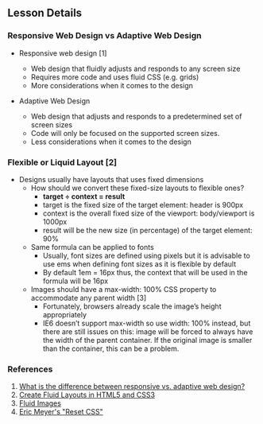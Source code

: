 ## Lesson Details
### Responsive Web Design vs Adaptive Web Design
* Responsive web design [1]
  * Web design that fluidly adjusts and responds to any screen size
  * Requires more code and uses fluid CSS (e.g. grids)
  * More considerations when it comes to the design

* Adaptive Web Design
  * Web design that adjusts and responds to a predetermined set of screen sizes
  * Code will only be focused on the supported screen sizes.
  * Less considerations when it comes to the design

### Flexible or Liquid Layout [2]
* Designs usually have layouts that uses fixed dimensions
  * How should we convert these fixed-size layouts to flexible ones?
    * __target ÷ context = result__
    * target is the fixed size of the target element: header is 900px
    * context is the overall fixed size of the viewport: body/viewport is 1000px
    * result will be the new size (in percentage) of the target element: 90%
  * Same formula can be applied to fonts
    * Usually, font sizes are defined using pixels but it is advisable to use ems when defining font sizes as it is flexible by default
    * By default 1em = 16px  thus, the context that will be used in the formula will be 16px
  * Images should have a max-width: 100% CSS property  to accommodate any parent width [3]
    * Fortunately, browsers already scale the image’s height appropriately
    * IE6 doesn’t support max-width so use width: 100% instead, but there are still issues on this: image will be forced to always have the width of the parent container. If the original image is smaller than the container, this can be a problem.

### References
1. [What is the difference between responsive vs. adaptive web design?](http://www.techrepublic.com/blog/web-designer/what-is-the-difference-between-responsive-vs-adaptive-web-design/)
2. [Create Fluid Layouts in HTML5 and CSS3](http://www.creativebloq.com/css3/create-fluid-layouts-html5-and-css3-3142768)
3. [Fluid Images](http://alistapart.com/article/fluid-images)
4. [Eric Meyer's "Reset CSS"](http://meyerweb.com/eric/tools/css/reset/)
